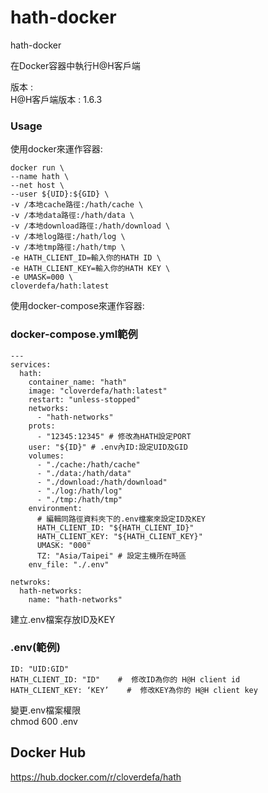 # hath-docker

hath-docker

在Docker容器中執行H@H客戶端

版本 :  
H@H客戶端版本 : 1.6.3

### Usage

使用docker來運作容器:

```
docker run \
--name hath \
--net host \
--user ${UID}:${GID} \
-v /本地cache路徑:/hath/cache \
-v /本地data路徑:/hath/data \
-v /本地download路徑:/hath/download \
-v /本地log路徑:/hath/log \
-v /本地tmp路徑:/hath/tmp \
-e HATH_CLIENT_ID=輸入你的HATH ID \
-e HATH_CLIENT_KEY=輸入你的HATH KEY \
-e UMASK=000 \
cloverdefa/hath:latest
```

使用docker-compose來運作容器:

### docker-compose.yml範例

```
---
services:
  hath:
    container_name: "hath"
    image: "cloverdefa/hath:latest"
    restart: "unless-stopped"
    networks:
      - "hath-networks"
    prots:
      - "12345:12345" # 修改為HATH設定PORT
    user: "${ID}" # .env內ID:設定UID及GID
    volumes:
      - "./cache:/hath/cache"
      - "./data:/hath/data"
      - "./download:/hath/download"
      - "./log:/hath/log"
      - "./tmp:/hath/tmp"
    environment:
      # 編輯同路徑資料夾下的.env檔案來設定ID及KEY
      HATH_CLIENT_ID: "${HATH_CLIENT_ID}"
      HATH_CLIENT_KEY: "${HATH_CLIENT_KEY}"
      UMASK: "000"
      TZ: "Asia/Taipei" # 設定主機所在時區
    env_file: "./.env"

netwroks:
  hath-networks:
    name: "hath-networks"
```

建立.env檔案存放ID及KEY

### .env(範例)

```
ID: "UID:GID"
HATH_CLIENT_ID: "ID"    #  修改ID為你的 H@H client id
HATH_CLIENT_KEY: ‘KEY’    #  修改KEY為你的 H@H client key
```

變更.env檔案權限  
chmod 600 .env

## Docker Hub

https://hub.docker.com/r/cloverdefa/hath

